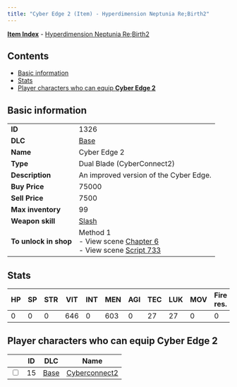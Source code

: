 ```yaml
---
title: "Cyber Edge 2 (Item) - Hyperdimension Neptunia Re;Birth2"
---
```


[**Item Index**](/neptunia/rb2/item/index.html) - [Hyperdimension Neptunia Re;Birth2](/neptunia/rb2)

## Contents

- [Basic information](#basic-information)
- [Stats](#stats)
- [Player characters who can equip **Cyber Edge 2**](#player-characters-who-can-equip-cyber-edge-2)

## Basic information

|   |   |
| -- | -- |
| **ID** | 1326 |
| **DLC** | [Base](/neptunia/rb2/dlc/0-base.html) |
| **Name** | Cyber Edge 2 |
| **Type** | Dual Blade (CyberConnect2) |
| **Description** | An improved version of the Cyber Edge. |
| **Buy Price** | 75000 |
| **Sell Price** | 7500 |
| **Max inventory** | 99 |
| **Weapon skill** | [Slash](/neptunia/rb2/skill/0-2102-slash.html) |
| **To unlock in shop** | Method 1<br />- View scene [Chapter 6](/neptunia/rb2/scene/0-401-chapter-6.html)<br />- View scene [Script 733](/neptunia/rb2/scene/0-733-script-733.html) |

## Stats

| HP | SP | STR | VIT | INT | MEN | AGI | TEC | LUK | MOV | Fire res. | Ice res. | Wind res. | Lightning res. |
| -- | -- | --- | --- | --- | --- | --- | --- | --- | --- | --------- | -------- | --------- | -------------- |
| 0 | 0 | 0 | 646 | 0 | 603 | 0 | 27 | 27 | 0 | 0 | 0 | 0 | 0 |

## Player characters who can equip **Cyber Edge 2**

|    | ID | DLC | Name |
| -- | -- | --- | ---- |
| <input type="checkbox" id="rb2-player-0-15" class="trackbox" /> | 15 | [Base](/neptunia/rb2/dlc/0-base.html) | [Cyberconnect2](/neptunia/rb2/player/0-15-cyberconnect2.html) |